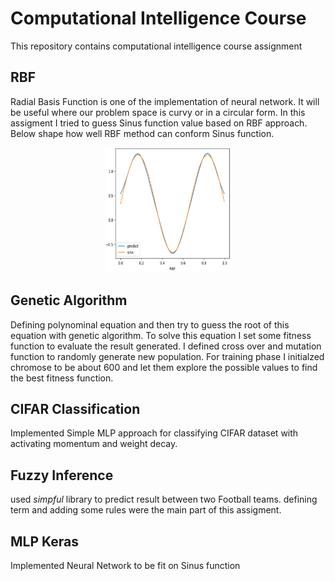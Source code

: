 # Computational Intelligence Course 
This repository contains computational intelligence course assignment

## RBF
Radial Basis Function is one of the implementation of neural network. It will be useful where our problem space is curvy or in a circular form. In this assigment I tried to guess Sinus function value based on RBF approach. Below shape how well RBF method can conform Sinus function.

<p align="center">
<img src="./rbf.png" width="200" height="200">
</p>

## Genetic Algorithm
Defining polynominal equation and then try to guess the root of this equation with genetic algorithm. To solve this equation I set some fitness function to evaluate the result generated. I defined cross over and mutation function to randomly generate new population. For training phase I initialzed chromose to be about 600 and let them explore the possible values to find the best fitness function.


## CIFAR Classification
Implemented Simple MLP approach for classifying CIFAR dataset with activating momentum and weight decay.

## Fuzzy Inference
used *simpful* library to predict result between two Football teams. defining term and adding some rules were the main part of this assigment.

## MLP Keras
Implemented Neural Network to be fit on Sinus function